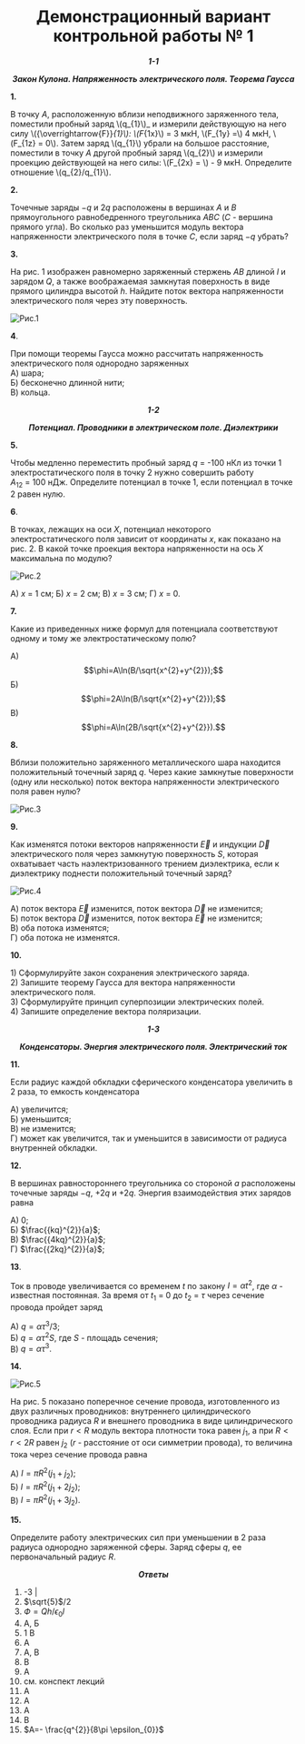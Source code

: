# <center>Демонстрационный вариант контрольной работы № 1</center>

***<center>1-1</center>***

***<center>Закон Кулона. Напряженность электрического поля. Теорема Гаусса</center>***

**1.**

  
  В точку _A_, расположенную вблизи неподвижного заряженного тела, поместили пробный заряд \\(q_{1}\\)_ и измерили действующую на него силу
  \\({\overrightarrow{F}}_{1}\\): \\(F_{1x}\\) = 3 мкН,
  \\(F_{1y} =\\) 4 мкН, \\(F_{1z} = 0\\). Затем заряд \\(q_{1}\\)
  убрали на большое расстояние, поместили в точку _A_ другой пробный
  заряд \\(q_{2}\\) и измерили проекцию действующей на него силы:
  \\(F_{2x} = \\) - 9 мкН. Определите отношение \\(q_{2}/q_{1}\\).

 

**2.**

  
  Точечные заряды $-q$ и $2q$ расположены в вершинах *A* и *B*
  прямоугольного равнобедренного треугольника *АВС* (*С* - вершина
  прямого угла). Во сколько раз уменьшится модуль вектора напряженности
  электрического поля в точке *C*, если заряд $-q$ убрать?

  

**3.**
  
  На рис. 1 изображен равномерно заряженный стержень *AB* длиной $l$ и
  зарядом $Q$, а также воображаемая замкнутая поверхность в виде прямого
  цилиндра высотой $h$. Найдите поток вектора напряженности электрического поля через эту
  поверхность.

![ Рис.1](../../pic/picture3.png "Рис.1")

**4**.

 При помощи теоремы Гаусса можно рассчитать напряженность электрического поля однородно заряженных    
 А) шара;   
 Б) бесконечно длинной нити;  
 В) кольца.                                                

***<center>1-2</center>***

***<center>Потенциал. Проводники в электрическом поле. Диэлектрики</center>***

 **5.**

  Чтобы медленно переместить пробный заряд $q$ = -100 нКл из точки 1 
  электростатического поля в точку 2 нужно совершить работу
  $A_{12}$ = 100 нДж. Определите потенциал в точке 1, если потенциал в
  точке 2 равен нулю.

 **6**.

В точках, лежащих на оси $X$, потенциал некоторого электростатического поля зависит от координаты $x$, как показано на рис. 2. В какой точке проекция вектора напряженности на ось $X$ максимальна по модулю?

![ Рис.2](../../pic/picture4.png "Рис.2")

 А)    $x$ = 1 см;
 Б)    $x$ = 2 см;
 В)    $x$ = 3 см;
 Г)    $x$ = 0.

**7.**

 Какие из приведенных ниже формул для потенциала соответствуют одному и тому же электростатическому полю?

А) $$\phi=A\ln(B/\sqrt{x^{2}+y^{2}});$$  Б) $$\phi=2A\ln(B/\sqrt{x^{2}+y^{2}});$$                    В) $$\phi=A\ln(2B/\sqrt{x^{2}+y^{2}}).$$            

**8.**

  Вблизи
  положительно заряженного металлического шара находится положительный
  точечный заряд $q$. Через какие замкнутые поверхности (одну или
  несколько) поток вектора напряженности электрического поля равен нулю?

![ Рис.3](../../pic/picture5.png "Рис.3")


**9.**

 Как изменятся потоки векторов напряженности $\overrightarrow{E}$ и индукции $\overrightarrow{D}$ электрического поля через замкнутую поверхность $S$, которая охватывает часть наэлектризованного трением диэлектрика, если к диэлектрику поднести положительный точечный заряд?

![ Рис.4](../../pic/picture6.png "Рис.4")

А) поток вектора $\overrightarrow{E}$ изменится, поток вектора $\overrightarrow{D}$ не изменится;<br>
Б) поток вектора $\overrightarrow{D}$ изменится, поток вектора $\overrightarrow{E}$ не изменится;<br> 
В) оба потока изменятся;<br> 
Г) оба потока не изменятся.

 **10.**

 1\) Сформулируйте закон сохранения электрического заряда.<br>
 2\) Запишите теорему Гаусса для вектора напряженности электрического поля.<br>
3\) Сформулируйте принцип суперпозиции электрических полей.<br>
4\) Запишите определение вектора поляризации.<br>

***<center>1-3</center>***

***<center>Конденсаторы. Энергия электрического поля. Электрический ток</center>***

**11.**

 Если радиус каждой обкладки сферического конденсатора увеличить в 2 раза, то емкость конденсатора   

 А) увеличится;<br>
 Б) уменьшится;<br>
 В) не изменится;<br>
 Г) может как увеличится, так и уменьшится в зависимости от радиуса внутренней обкладки.

**12.**

 В вершинах равностороннего треугольника со стороной $a$ расположены точечные заряды $-q$, $+2q$ и $+2q$. Энергия взаимодействия этих зарядов равна

 А) 0;<br>
 Б) $\frac{{kq}^{2}}{a}$;<br>
 В) $\frac{{4kq}^{2}}{a}$;<br>
 Г) $\frac{{2kq}^{2}}{a}$;<br>   

**13**.

Ток в проводе увеличивается со временем $t$ по закону   $I = {\alpha t}^{2}$, где $\alpha$ - известная постоянная. За время от $t_{1}$ = 0 до $t_{2}$ = $\tau$ через сечение провода пройдет заряд 

 А) $q = {ατ}^{3}/3$;  
 Б) $q = {ατ}^{2}S$, где $S$ - площадь сечения;<br> 
 В) $q = {ατ}^{3}.$ 

**14.**

![ Рис.5](../../pic/picture7.png "Рис.5")

 На рис. 5 показано поперечное сечение провода, изготовленного из двух различных проводников: внутреннего цилиндрического проводника радиуса $R$ и внешнего проводника в виде цилиндрического слоя. Если при $r < R$ модуль вектора плотности тока равен $j_{1}$, а при $R < r < 2R$ равен $j_{2}$ ($r$ - расстояние от оси симметрии провода), то величина тока через сечение провода равна

 А) $I=\pi R^{2}(j_{1}+j_{2});$<br>
 Б) $I=\pi R^{2}(j_{1}+2j_{2});$<br>
 В) $I=\pi R^{2}(j_{1}+3j_{2}).$

**15.**

Определите работу электрических сил при уменьшении в 2 раза радиуса
однородно заряженной сферы. Заряд сферы $q$, ее первоначальный радиус
$R$.

***<center>Ответы</center>***


 1. -3                                                 |
 2. $\sqrt{5}$/2
 3. $Ф=Qh/\epsilon_{0}l$
 4. А, Б 
 5. 1 В                                         
 6. А  
 7. А, В 
 8. В 
 9. А 
 10. см. конспект лекций  
 11. А 
 12. А                  
 13. А 
 14. В
 15. $A=- \frac{q^{2}}{8\pi \epsilon_{0}}$

